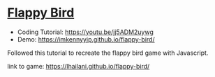 # [Flappy Bird](https://youtu.be/jj5ADM2uywg)
- Coding Tutorial: https://youtu.be/jj5ADM2uywg
- Demo: https://imkennyyip.github.io/flappy-bird/

Followed this tutorial to recreate the flappy bird game with Javascript. 

link to game: https://lhailani.github.io/flappy-bird/

